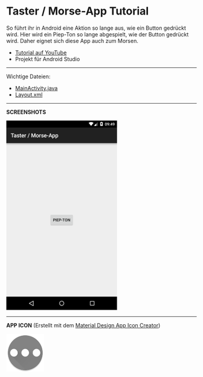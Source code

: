# Taster / Morse-App Tutorial
So führt ihr in Android eine Aktion so lange aus, wie ein Button gedrückt wird. Hier wird ein Piep-Ton so lange abgespielt, wie der Button gedrückt wird. Daher eignet sich diese App auch zum Morsen.

- <a href="" target="_blank" >Tutorial auf YouTube</a>
- Projekt für Android Studio

---

Wichtige Dateien: 
- [MainActivity.java](/app/src/main/java/de/derandroidpro/tastermorse_app/MainActivity.java)
- [Layout.xml](/app/src/main/res/layout/activity_main.xml)

---

<b>SCREENSHOTS</b>

<img src="https://github.com/derAndroidPro/Taster_Morse-App/blob/master/device-2015-10-04-154956.png" height="500px" />

---

<b>APP ICON</b> (Erstellt mit dem <a href="http://romannurik.github.io/AndroidAssetStudio/icons-launcher.html" target="_blank" >Material Design App Icon Creator</a>)

<img src="/app/src/main/res/mipmap-xxxhdpi/ic_launcher.png" height="100px" />

